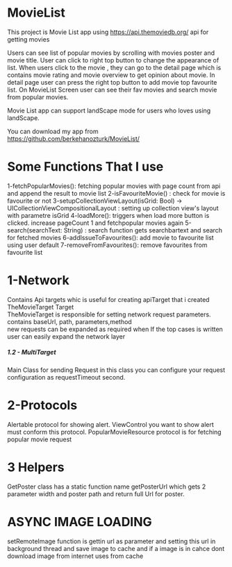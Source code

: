 # MovieList

This project is   Movie List app   using https://api.themoviedb.org/ api for getting movies 

Users can see  list of  popular movies  by scrolling  with movies poster and movie title.
User can click to right top button to change the appearance of list.
When users click to the movie , they can go to the detail page which is contains movie rating and movie overview to get opinion about movie.
In detail page user can press the right top button to add movie top favourite list.
On MovieList Screen user can see their fav movies and search movie from popular movies.

Movie List app can support landScape mode  for users who loves using landScape.


You can download  my app from https://github.com/berkehanozturk/MovieList/ 


# Some Functions That I use 
1-fetchPopularMovies():   fetching popular movies with page count from api and append the result to movie list
2-isFavouriteMovie() : check for movie is favourite or not 
3-setupCollectionViewLayout(isGrid: Bool) -> UICollectionViewCompositionalLayout :  setting up collection view's layout with parametre isGrid
4-loadMore():  triggers when load more button is clicked. increase pageCount 1 and fetchpopular movies again
5-search(searchText: String) :  search function gets searchbartext and search for fetched movies
6-addIssueToFavourites(): add movie to favourite list  using user default
7-removeFromFavourites(): remove favourites from favourite list


# 1-Network
Contains Api targets   whic is useful for  creating apiTarget  that i created  TheMovieTarget Target  
TheMovieTarget  is responsible for setting  network request parameters. 
contains  baseUrl, path, parameters,method  
new requests can be expanded as required  when If the top cases  is written  user can easily expand the network layer
##### 1.2 - MultiTarget 
Main Class for sending Request  in this class you can configure your  request configuration as requestTimeout second.

# 2-Protocols 
Alertable protocol for showing alert.  ViewControl you want to show alert must conform this protocol.
PopularMovieResource protocol is  for fetching  popular movie request   

# 3 Helpers
GetPoster class has a static function name getPosterUrl  which gets 2 parameter width and poster path  and return full Url for poster.



# ASYNC IMAGE LOADING
setRemoteImage function is gettin url as parameter  and setting this url in background thread and save image to cache  and if a  image is in cahce dont download image from internet uses from cache








